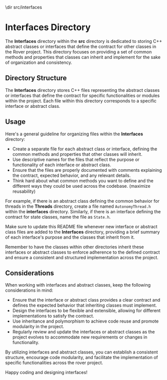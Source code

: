 \dir src/interfaces

# Interfaces Directory

The **Interfaces** directory within the **src** directory is dedicated to storing C++ abstract classes or interfaces that define the contract for other classes in the Rover project. This directory focuses on providing a set of common methods and properties that classes can inherit and implement for the sake of organization and consistency.

## Directory Structure

The **Interfaces** directory stores C++ files representing the abstract classes or interfaces that define the contract for specific functionalities or modules within the project. Each file within this directory corresponds to a specific interface or abstract class.

## Usage

Here's a general guideline for organizing files within the **Interfaces** directory:

- Create a separate file for each abstract class or interface, defining the common methods and properties that other classes will inherit.
- Use descriptive names for the files that reflect the purpose or functionality of each interface or abstract class.
- Ensure that the files are properly documented with comments explaining the contract, expected behavior, and any relevant details.
- Think hard about what common methods you want to define and the different ways they could be used across the codebase. (maximize reusability)

For example, if there is an abstract class defining the common behavior for threads in the **Threads** directory, create a file named `AutonomyThread.h` within the **interfaces** directory. Similarly, if there is an interface defining the contract for state classes, name the file as `State.h`.

Make sure to update this README file whenever new interface or abstract class files are added to the **Interfaces** directory, providing a brief summary of each interface's purpose and the classes that inherit from it.

Remember to have the classes within other directories inherit these interfaces or abstract classes to enforce adherence to the defined contract and ensure a consistent and structured implementation across the project.

## Considerations

When working with interfaces and abstract classes, keep the following considerations in mind:

- Ensure that the interface or abstract class provides a clear contract and defines the expected behavior that inheriting classes must implement.
- Design the interfaces to be flexible and extensible, allowing for different implementations to satisfy the contract.
- Use inheritance and polymorphism to achieve code reuse and promote modularity in the project.
- Regularly review and update the interfaces or abstract classes as the project evolves to accommodate new requirements or changes in functionality.

By utilizing interfaces and abstract classes, you can establish a consistent structure, encourage code modularity, and facilitate the implementation of specific functionalities across the rover project.

Happy coding and designing interfaces!